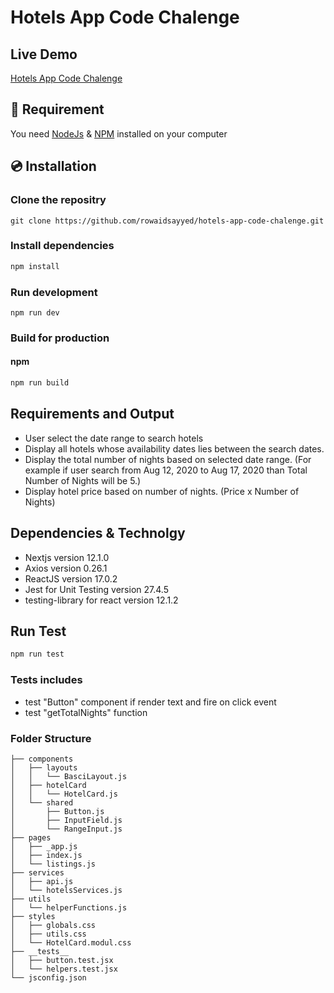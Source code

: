 # Hotels App Code Chalenge

## Live Demo
[Hotels App Code Chalenge](https://hotels-app-code-chalenge.vercel.app/)
## 🔨 Requirement

You need [NodeJs](https://nodejs.org/en/download/) & [NPM](https://www.npmjs.com/) installed on your computer


## 💿 Installation

### Clone the repositry
```  
git clone https://github.com/rowaidsayyed/hotels-app-code-chalenge.git
```
### Install dependencies

```sh
npm install
```

### Run development
```
npm run dev
```
### Build for production

#### npm
```sh
npm run build

```
## Requirements and Output

- User select the date range to search hotels
- Display all hotels whose availability dates lies between the search dates.
- Display the total number of nights based on selected date range. (For example if user search from Aug 12, 2020 to Aug 17, 2020 than Total Number of Nights will be 5.)
- Display hotel price based on number of nights. (Price x Number of Nights)

## Dependencies & Technolgy 

- Nextjs version 12.1.0
- Axios  version 0.26.1
- ReactJS version 17.0.2
- Jest for Unit Testing version 27.4.5
- testing-library for react version 12.1.2

## Run Test

```sh
npm run test

```
### Tests includes
- test "Button" component if render text and fire on click event
- test "getTotalNights" function

### Folder Structure
```
├── components
│   ├── layouts
│   │   └── BasciLayout.js
│   ├── hotelCard
│   │   └── HotelCard.js
│   └── shared
│       ├── Button.js
│       ├── InputField.js
│       └── RangeInput.js
├── pages
│   ├── _app.js
│   ├── index.js
│   └── listings.js
├── services
│   ├── api.js
│   └── hotelsServices.js
├── utils
│   └── helperFunctions.js
├── styles
│   ├── globals.css
│   ├── utils.css
│   └── HotelCard.modul.css
├── __tests__
│   ├── button.test.jsx
│   └── helpers.test.jsx
└── jsconfig.json
```

